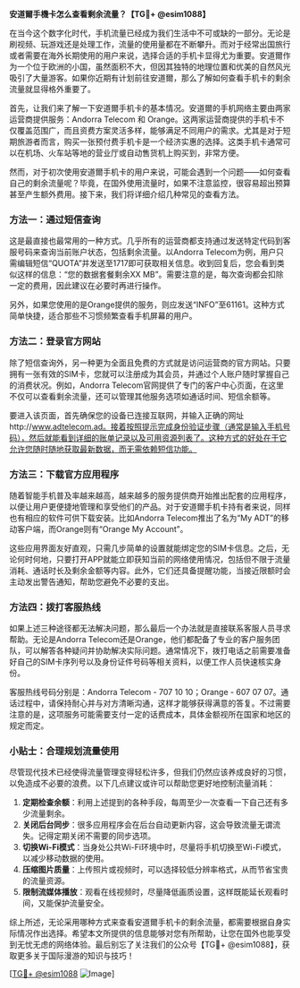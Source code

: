 **安道爾手機卡怎么查看剩余流量？【TG💪+ @esim1088】**

在当今这个数字化时代，手机流量已经成为我们生活中不可或缺的一部分。无论是刷视频、玩游戏还是处理工作，流量的使用量都在不断攀升。而对于经常出国旅行或者需要在海外长期使用的用户来说，选择合适的手机卡显得尤为重要。安道爾作为一个位于欧洲的小国，虽然面积不大，但因其独特的地理位置和优美的自然风光吸引了大量游客。如果你近期有计划前往安道爾，那么了解如何查看手机卡的剩余流量就显得格外重要了。

首先，让我们来了解一下安道爾手机卡的基本情况。安道爾的手机网络主要由两家运营商提供服务：Andorra Telecom 和 Orange。这两家运营商提供的手机卡不仅覆盖范围广，而且资费方案灵活多样，能够满足不同用户的需求。尤其是对于短期旅游者而言，购买一张预付费手机卡是一个经济实惠的选择。这类手机卡通常可以在机场、火车站等地的营业厅或自动售货机上购买到，非常方便。

然而，对于初次使用安道爾手机卡的用户来说，可能会遇到一个问题——如何查看自己的剩余流量呢？毕竟，在国外使用流量时，如果不注意监控，很容易超出预算甚至产生额外费用。接下来，我们将详细介绍几种常见的查看方法。

### 方法一：通过短信查询

这是最直接也最常用的一种方式。几乎所有的运营商都支持通过发送特定代码到客服号码来查询当前账户状态，包括剩余流量。以Andorra Telecom为例，用户只需编辑短信“QUOTA”并发送至1717即可获取相关信息。收到回复后，您会看到类似这样的信息：“您的数据套餐剩余XX MB”。需要注意的是，每次查询都会扣除一定的费用，因此建议在必要时再进行操作。

另外，如果您使用的是Orange提供的服务，则应发送“INFO”至61161。这种方式简单快捷，适合那些不习惯频繁查看手机屏幕的用户。

### 方法二：登录官方网站

除了短信查询外，另一种更为全面且免费的方式就是访问运营商的官方网站。只要拥有一张有效的SIM卡，您就可以注册成为其会员，并通过个人账户随时掌握自己的消费状况。例如，Andorra Telecom官网提供了专门的客户中心页面，在这里不仅可以查看剩余流量，还可以管理其他服务选项如通话时间、短信余额等。

要进入该页面，首先确保您的设备已连接互联网，并输入正确的网址http://www.adtelecom.ad。接着按照提示完成身份验证步骤（通常是输入手机号码），然后就能看到详细的账单记录以及可用资源列表了。这种方式的好处在于它允许您随时随地获取最新数据，而无需依赖短信功能。

### 方法三：下载官方应用程序

随着智能手机普及率越来越高，越来越多的服务提供商开始推出配套的应用程序，以便让用户更便捷地管理和享受他们的产品。对于安道爾手机卡持有者来说，同样也有相应的软件可供下载安装。比如Andorra Telecom推出了名为“My ADT”的移动客户端，而Orange则有“Orange My Account”。

这些应用界面友好直观，只需几步简单的设置就能绑定您的SIM卡信息。之后，无论何时何地，只要打开APP就能立即获知当前的网络使用情况，包括但不限于流量消耗、通话时长及剩余金额等内容。此外，它们还具备提醒功能，当接近限额时会主动发出警告通知，帮助您避免不必要的支出。

### 方法四：拨打客服热线

如果上述三种途径都无法解决问题，那么最后一个办法就是直接联系客服人员寻求帮助。无论是Andorra Telecom还是Orange，他们都配备了专业的客户服务团队，可以解答各种疑问并协助解决实际问题。通常情况下，拨打电话之前需要准备好自己的SIM卡序列号以及身份证件号码等相关资料，以便工作人员快速核实身份。

客服热线号码分别是：Andorra Telecom - 707 10 10；Orange - 607 07 07。通话过程中，请保持耐心并与对方清晰沟通，这样才能够获得满意的答复。不过需要注意的是，这项服务可能需要支付一定的话费成本，具体金额视所在国家和地区的规定而定。

### 小贴士：合理规划流量使用

尽管现代技术已经使得流量管理变得轻松许多，但我们仍然应该养成良好的习惯，以免造成不必要的浪费。以下几点建议或许可以帮助您更好地控制流量消耗：

1. **定期检查余额**：利用上述提到的各种手段，每周至少一次查看一下自己还有多少流量剩余。
2. **关闭后台同步**：很多应用程序会在后台自动更新内容，这会导致流量无谓流失。记得定期关闭不需要的同步选项。
3. **切换Wi-Fi模式**：当身处公共Wi-Fi环境中时，尽量将手机切换至Wi-Fi模式，以减少移动数据的使用。
4. **压缩图片质量**：上传照片或视频时，可以选择较低分辨率格式，从而节省宝贵的流量资源。
5. **限制流媒体播放**：观看在线视频时，尽量降低画质设置，这样既能延长观看时间，又能保护流量安全。

综上所述，无论采用哪种方式来查看安道爾手机卡的剩余流量，都需要根据自身实际情况作出选择。希望本文所提供的信息能够对您有所帮助，让您在国外也能享受到无忧无虑的网络体验。最后别忘了关注我们的公众号【TG💪+ @esim1088】，获取更多关于国际漫游的知识与技巧！

[[TG💪+ @esim1088](https://t.me/s/esim1088) ![Image](https://i.postimg.cc/4NQfJmqS/Snipaste-2025-05-13-00-14-12.png)]